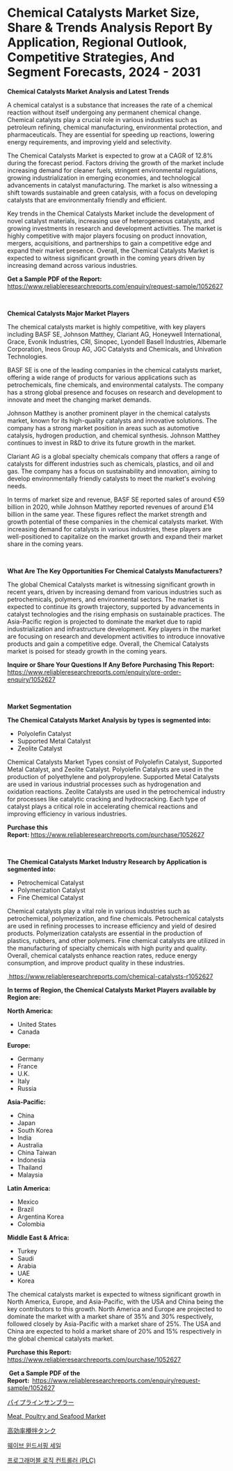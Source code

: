 <p><h1>Chemical Catalysts Market Size, Share & Trends Analysis Report By Application, Regional Outlook, Competitive Strategies, And Segment Forecasts, 2024 - 2031</h1></p><p><strong>Chemical Catalysts Market Analysis and Latest Trends</strong></p>
<p><p>A chemical catalyst is a substance that increases the rate of a chemical reaction without itself undergoing any permanent chemical change. Chemical catalysts play a crucial role in various industries such as petroleum refining, chemical manufacturing, environmental protection, and pharmaceuticals. They are essential for speeding up reactions, lowering energy requirements, and improving yield and selectivity.</p><p>The Chemical Catalysts Market is expected to grow at a CAGR of 12.8% during the forecast period. Factors driving the growth of the market include increasing demand for cleaner fuels, stringent environmental regulations, growing industrialization in emerging economies, and technological advancements in catalyst manufacturing. The market is also witnessing a shift towards sustainable and green catalysis, with a focus on developing catalysts that are environmentally friendly and efficient.</p><p>Key trends in the Chemical Catalysts Market include the development of novel catalyst materials, increasing use of heterogeneous catalysts, and growing investments in research and development activities. The market is highly competitive with major players focusing on product innovation, mergers, acquisitions, and partnerships to gain a competitive edge and expand their market presence. Overall, the Chemical Catalysts Market is expected to witness significant growth in the coming years driven by increasing demand across various industries.</p></p>
<p><strong>Get a Sample PDF of the Report:&nbsp;</strong> <a href="https://www.reliableresearchreports.com/enquiry/request-sample/1052627">https://www.reliableresearchreports.com/enquiry/request-sample/1052627</a></p>
<p>&nbsp;</p>
<p><strong>Chemical Catalysts Major Market Players</strong></p>
<p><p>The chemical catalysts market is highly competitive, with key players including BASF SE, Johnson Matthey, Clariant AG, Honeywell International, Grace, Evonik Industries, CRI, Sinopec, Lyondell Basell Industries, Albemarle Corporation, Ineos Group AG, JGC Catalysts and Chemicals, and Univation Technologies.</p><p>BASF SE is one of the leading companies in the chemical catalysts market, offering a wide range of products for various applications such as petrochemicals, fine chemicals, and environmental catalysts. The company has a strong global presence and focuses on research and development to innovate and meet the changing market demands.</p><p>Johnson Matthey is another prominent player in the chemical catalysts market, known for its high-quality catalysts and innovative solutions. The company has a strong market position in areas such as automotive catalysis, hydrogen production, and chemical synthesis. Johnson Matthey continues to invest in R&D to drive its future growth in the market.</p><p>Clariant AG is a global specialty chemicals company that offers a range of catalysts for different industries such as chemicals, plastics, and oil and gas. The company has a focus on sustainability and innovation, aiming to develop environmentally friendly catalysts to meet the market's evolving needs.</p><p>In terms of market size and revenue, BASF SE reported sales of around €59 billion in 2020, while Johnson Matthey reported revenues of around £14 billion in the same year. These figures reflect the market strength and growth potential of these companies in the chemical catalysts market. With increasing demand for catalysts in various industries, these players are well-positioned to capitalize on the market growth and expand their market share in the coming years.</p></p>
<p>&nbsp;</p>
<p><strong>What Are The Key Opportunities For Chemical Catalysts Manufacturers?</strong></p>
<p><p>The global Chemical Catalysts market is witnessing significant growth in recent years, driven by increasing demand from various industries such as petrochemicals, polymers, and environmental sectors. The market is expected to continue its growth trajectory, supported by advancements in catalyst technologies and the rising emphasis on sustainable practices. The Asia-Pacific region is projected to dominate the market due to rapid industrialization and infrastructure development. Key players in the market are focusing on research and development activities to introduce innovative products and gain a competitive edge. Overall, the Chemical Catalysts market is poised for steady growth in the coming years.</p></p>
<p><strong>Inquire or Share Your Questions If Any Before Purchasing This Report:</strong> <a href="https://www.reliableresearchreports.com/enquiry/pre-order-enquiry/1052627">https://www.reliableresearchreports.com/enquiry/pre-order-enquiry/1052627</a></p>
<p>&nbsp;</p>
<p><strong>Market Segmentation</strong></p>
<p><strong>The Chemical Catalysts Market Analysis by types is segmented into:</strong></p>
<p><ul><li>Polyolefin Catalyst</li><li>Supported Metal Catalyst</li><li>Zeolite Catalyst</li></ul></p>
<p><p>Chemical Catalysts Market Types consist of Polyolefin Catalyst, Supported Metal Catalyst, and Zeolite Catalyst. Polyolefin Catalysts are used in the production of polyethylene and polypropylene. Supported Metal Catalysts are used in various industrial processes such as hydrogenation and oxidation reactions. Zeolite Catalysts are used in the petrochemical industry for processes like catalytic cracking and hydrocracking. Each type of catalyst plays a critical role in accelerating chemical reactions and improving efficiency in various industries.</p></p>
<p><strong>Purchase this Report:&nbsp;</strong><a href="https://www.reliableresearchreports.com/purchase/1052627">https://www.reliableresearchreports.com/purchase/1052627</a></p>
<p>&nbsp;</p>
<p><strong>The Chemical Catalysts Market Industry Research by Application is segmented into:</strong></p>
<p><ul><li>Petrochemical Catalyst</li><li>Polymerization Catalyst</li><li>Fine Chemical Catalyst</li></ul></p>
<p><p>Chemical catalysts play a vital role in various industries such as petrochemical, polymerization, and fine chemicals. Petrochemical catalysts are used in refining processes to increase efficiency and yield of desired products. Polymerization catalysts are essential in the production of plastics, rubbers, and other polymers. Fine chemical catalysts are utilized in the manufacturing of specialty chemicals with high purity and quality. Overall, chemical catalysts enhance reaction rates, reduce energy consumption, and improve product quality in these industries.</p></p>
<p><a href="https://www.reliableresearchreports.com/chemical-catalysts-r1052627">&nbsp;https://www.reliableresearchreports.com/chemical-catalysts-r1052627</a></p>
<p><strong>In terms of Region, the Chemical Catalysts Market Players available by Region are:</strong></p>
<p>
    <p> <strong> North America: </strong>
        <ul>
            <li>United States</li>
            <li>Canada</li>
        </ul>
        </p> 
    <p> <strong> Europe: </strong>
        <ul>
            <li>Germany</li>
            <li>France</li>
            <li>U.K.</li>
            <li>Italy</li>
            <li>Russia</li>
        </ul>
        </p> 
    <p> <strong> Asia-Pacific: </strong>
        <ul>
            <li>China</li>
            <li>Japan</li>
            <li>South Korea</li>
            <li>India</li>
            <li>Australia</li>
            <li>China Taiwan</li>
            <li>Indonesia</li>
            <li>Thailand</li>
            <li>Malaysia</li>
        </ul>
        </p> 
    <p> <strong> Latin America: </strong>
        <ul>
            <li>Mexico</li>
            <li>Brazil</li>
            <li>Argentina Korea</li>
            <li>Colombia</li>
        </ul>
        </p> 
    <p> <strong> Middle East & Africa: </strong>
        <ul>
            <li>Turkey</li>
            <li>Saudi</li>
            <li>Arabia</li>
            <li>UAE</li>
            <li>Korea</li>
        </ul>
    </p>
    </p>
<p><p>The chemical catalysts market is expected to witness significant growth in North America, Europe, and Asia-Pacific, with the USA and China being the key contributors to this growth. North America and Europe are projected to dominate the market with a market share of 35% and 30% respectively, followed closely by Asia-Pacific with a market share of 25%. The USA and China are expected to hold a market share of 20% and 15% respectively in the global chemical catalysts market.</p></p>
<p><strong>Purchase this Report: </strong><a href="https://www.reliableresearchreports.com/purchase/1052627">https://www.reliableresearchreports.com/purchase/1052627</a></p>
<p>&nbsp;<strong>Get a Sample PDF of the Report:&nbsp;&nbsp;</strong><a href="https://www.reliableresearchreports.com/enquiry/request-sample/1052627">https://www.reliableresearchreports.com/enquiry/request-sample/1052627</a></p>
<p><strong></strong></p>
<p><p><a href="https://github.com/CarlieShields/Market-Research-Report-List-1/blob/main/106418691713.md">パイプラインサンプラー</a></p><p><a href="https://github.com/dimitrishawkinswaynenp91rgz/Market-Research-Report-List-2/blob/main/meat-poultry-and-seafood-market.md">Meat, Poultry and Seafood Market</a></p><p><a href="https://github.com/one-cool-chick/Market-Research-Report-List-1/blob/main/147699291712.md">高効率攪拌タンク</a></p><p><a href="https://github.com/mdmazharulnwr786/Market-Research-Report-List-1/blob/main/596161984547.md">웨이브 윈드서핑 세일</a></p><p><a href="https://github.com/berlianaparadilla48/Market-Research-Report-List-1/blob/main/622186284546.md">프로그래머블 로직 컨트롤러 (PLC)</a></p></p>